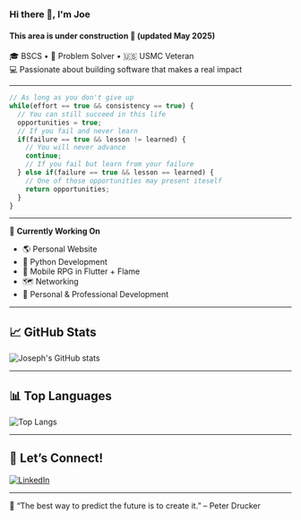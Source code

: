 ### Hi there 👋, I'm Joe
#### This area is under construction 🚧 (updated May 2025)

🎓 BSCS • 🧠 Problem Solver • 🇺🇸 USMC Veteran  
💻 Passionate about building software that makes a real impact

---

``` JavaScript
// As long as you don't give up
while(effort == true && consistency == true) {
  // You can still succeed in this life
  opportunities = true;
  // If you fail and never learn
  if(failure == true && lesson != learned) {
    // You will never advance
    continue;
    // If you fail but learn from your failure
  } else if(failure == true && lesson == learned) {
    // One of those opportunities may present iteself
    return opportunities;
  }
}
```

---

🚀 **Currently Working On**
- 🌎 Personal Website
- 🐍 Python Development
- 📱 Mobile RPG in Flutter + Flame  
- 🗺 Networking  
- 💪 Personal & Professional Development

---

📈 **GitHub Stats**
---

![Joseph's GitHub stats](https://github-readme-stats.vercel.app/api?username=jedurham&show_icons=true&hide_rank=true&count_private=true&theme=tokyonight)

---

📊 **Top Languages**
---

![Top Langs](https://github-readme-stats.vercel.app/api/top-langs/?username=jedurham&layout=compact&theme=tokyonight)

---

🧭 **Let’s Connect!**
---
[![LinkedIn](https://img.shields.io/badge/LinkedIn-blue?logo=linkedin&style=flat)](https://linkedin.com/in/joseph-durham)

---

📝 “The best way to predict the future is to create it.” – Peter Drucker
